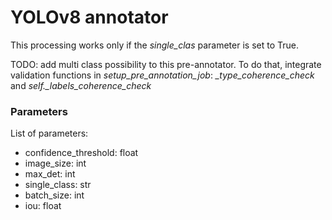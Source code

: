 # YOLOv8 annotator

This processing works only if the *single_clas* parameter is set to True.

TODO: add multi class possibility to this pre-annotator. To do that, integrate validation functions in 
*setup_pre_annotation_job*: *_type_coherence_check* and *self._labels_coherence_check*

### Parameters

List of parameters:

- confidence_threshold: float
- image_size: int
- max_det: int
- single_class: str
- batch_size: int
- iou: float

